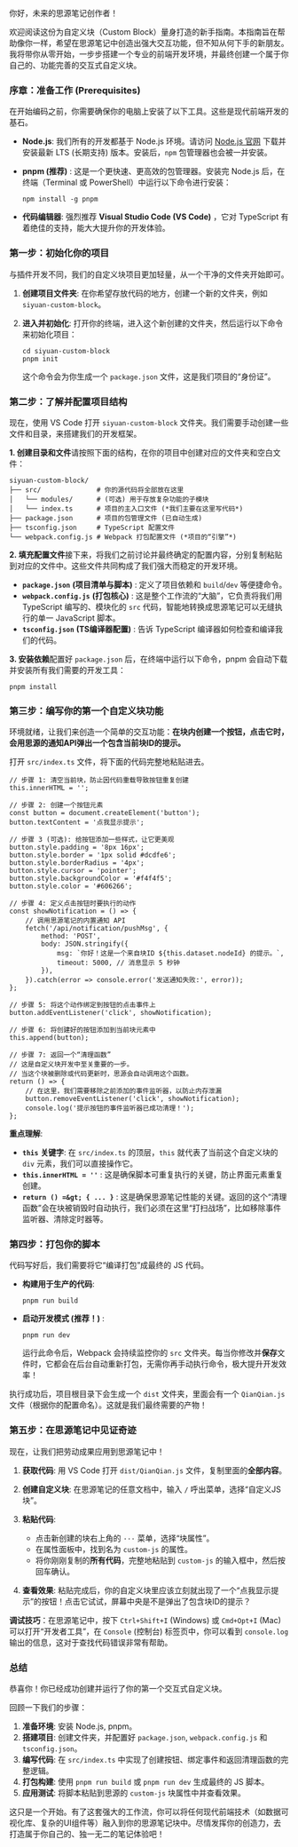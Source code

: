 你好，未来的思源笔记创作者！

欢迎阅读这份为自定义块（Custom Block）量身打造的新手指南。本指南旨在帮助像你一样，希望在思源笔记中创造出强大交互功能，但不知从何下手的新朋友。我将带你从零开始，一步步搭建一个专业的前端开发环境，并最终创建一个属于你自己的、功能完善的交互式自定义块。

### 序章：准备工作 (Prerequisites)

在开始编码之前，你需要确保你的电脑上安装了以下工具。这些是现代前端开发的基石。

- **Node.js**: 我们所有的开发都基于 Node.js 环境。请访问 [Node.js 官网](https://nodejs.org/ "null") 下载并安装最新 LTS (长期支持) 版本。安装后，`npm` 包管理器也会被一并安装。
- **pnpm (推荐)** : 这是一个更快速、更高效的包管理器。安装完 Node.js 后，在终端（Terminal 或 PowerShell）中运行以下命令进行安装：

  ```
  npm install -g pnpm

  ```
- **代码编辑器**: 强烈推荐 **Visual Studio Code (VS Code)** ，它对 TypeScript 有着绝佳的支持，能大大提升你的开发体验。

### 第一步：初始化你的项目

与插件开发不同，我们的自定义块项目更加轻量，从一个干净的文件夹开始即可。

1. **创建项目文件夹**: 在你希望存放代码的地方，创建一个新的文件夹，例如 `siyuan-custom-block`。
2. **进入并初始化**: 打开你的终端，进入这个新创建的文件夹，然后运行以下命令来初始化项目：

    ```
    cd siyuan-custom-block
    pnpm init

    ```

   这个命令会为你生成一个 `package.json` 文件，这是我们项目的“身份证”。

### 第二步：了解并配置项目结构

现在，使用 VS Code 打开 `siyuan-custom-block` 文件夹。我们需要手动创建一些文件和目录，来搭建我们的开发框架。

**1. 创建目录和文件**请按照下面的结构，在你的项目中创建对应的文件夹和空白文件：

```
siyuan-custom-block/
├── src/              # 你的源代码将全部放在这里
│   └── modules/      # (可选) 用于存放复杂功能的子模块
│   └── index.ts      # 项目的主入口文件 (*我们主要在这里写代码*)
├── package.json      # 项目的包管理文件 (已自动生成)
├── tsconfig.json     # TypeScript 配置文件
└── webpack.config.js # Webpack 打包配置文件 (*项目的“引擎”*)

```

**2. 填充配置文件**接下来，将我们之前讨论并最终确定的配置内容，分别复制粘贴到对应的文件中。这些文件共同构成了我们强大而稳定的开发环境。

- **`package.json`**  **(项目清单与脚本)** : 定义了项目依赖和 `build`/`dev` 等便捷命令。
- **`webpack.config.js`**  **(打包核心)** : 这是整个工作流的“大脑”，它负责将我们用 TypeScript 编写的、模块化的 `src` 代码，智能地转换成思源笔记可以无缝执行的单一 JavaScript 脚本。
- **`tsconfig.json`**  **(TS编译器配置)** : 告诉 TypeScript 编译器如何检查和编译我们的代码。

**3. 安装依赖**配置好 `package.json` 后，在终端中运行以下命令，pnpm 会自动下载并安装所有我们需要的开发工具：

```
pnpm install

```

### 第三步：编写你的第一个自定义块功能

环境就绪，让我们来创造一个简单的交互功能：**在块内创建一个按钮，点击它时，会用思源的通知API弹出一个包含当前块ID的提示。**

打开 `src/index.ts` 文件，将下面的代码完整地粘贴进去。

```
// 步骤 1: 清空当前块，防止因代码重载导致按钮重复创建
this.innerHTML = '';

// 步骤 2: 创建一个按钮元素
const button = document.createElement('button');
button.textContent = '点我显示提示';

// 步骤 3 (可选): 给按钮添加一些样式，让它更美观
button.style.padding = '8px 16px';
button.style.border = '1px solid #dcdfe6';
button.style.borderRadius = '4px';
button.style.cursor = 'pointer';
button.style.backgroundColor = '#f4f4f5';
button.style.color = '#606266';

// 步骤 4: 定义点击按钮时要执行的动作
const showNotification = () => {
    // 调用思源笔记的内置通知 API
    fetch('/api/notification/pushMsg', {
        method: 'POST',
        body: JSON.stringify({
            msg: `你好！这是一个来自块ID ${this.dataset.nodeId} 的提示。`,
            timeout: 5000, // 消息显示 5 秒钟
        }),
    }).catch(error => console.error('发送通知失败:', error));
};

// 步骤 5: 将这个动作绑定到按钮的点击事件上
button.addEventListener('click', showNotification);

// 步骤 6: 将创建好的按钮添加到当前块元素中
this.append(button);

// 步骤 7: 返回一个“清理函数”
// 这是自定义块开发中至关重要的一步。
// 当这个块被删除或代码更新时，思源会自动调用这个函数。
return () => {
    // 在这里，我们需要移除之前添加的事件监听器，以防止内存泄漏
    button.removeEventListener('click', showNotification);
    console.log('提示按钮的事件监听器已成功清理！');
};

```

**重点理解**:

- **`this`** **关键字**: 在 `src/index.ts` 的顶层，`this` 就代表了当前这个自定义块的 `div` 元素，我们可以直接操作它。
- **`this.innerHTML = ''`** : 这是确保脚本可重复执行的关键，防止界面元素重复创建。
- **`return () =&gt; { ... }`** : 这是确保思源笔记性能的关键。返回的这个“清理函数”会在块被销毁时自动执行，我们必须在这里“打扫战场”，比如移除事件监听器、清除定时器等。

### 第四步：打包你的脚本

代码写好后，我们需要将它“编译打包”成最终的 JS 代码。

- **构建用于生产的代码**:

  ```
  pnpm run build

  ```
- **启动开发模式 (推荐！)** :

  ```
  pnpm run dev

  ```

  运行此命令后，Webpack 会持续监控你的 `src` 文件夹。每当你修改并**保存**文件时，它都会在后台自动重新打包，无需你再手动执行命令，极大提升开发效率！

执行成功后，项目根目录下会生成一个 `dist` 文件夹，里面会有一个 `QianQian.js` 文件（根据你的配置命名）。这就是我们最终需要的产物！

### 第五步：在思源笔记中见证奇迹

现在，让我们把劳动成果应用到思源笔记中！

1. **获取代码**: 用 VS Code 打开 `dist/QianQian.js` 文件，复制里面的**全部内容**。
2. **创建自定义块**: 在思源笔记的任意文档中，输入 `/` 呼出菜单，选择“自定义JS块”。
3. **粘贴代码**:

    - 点击新创建的块右上角的 `···` 菜单，选择“块属性”。
    - 在属性面板中，找到名为 `custom-js` 的属性。
    - 将你刚刚复制的**所有代码**，完整地粘贴到 `custom-js` 的输入框中，然后按回车确认。
4. **查看效果**: 粘贴完成后，你的自定义块里应该立刻就出现了一个“点我显示提示”的按钮！点击它试试，屏幕中央是不是弹出了包含块ID的提示？

**调试技巧**：在思源笔记中，按下 `Ctrl+Shift+I` (Windows) 或 `Cmd+Opt+I` (Mac) 可以打开“开发者工具”，在 `Console` (控制台) 标签页中，你可以看到 `console.log` 输出的信息，这对于查找代码错误非常有帮助。

### 总结

恭喜你！你已经成功创建并运行了你的第一个交互式自定义块。

回顾一下我们的步骤：

1. **准备环境**: 安装 Node.js, pnpm。
2. **搭建项目**: 创建文件夹，并配置好 `package.json`, `webpack.config.js` 和 `tsconfig.json`。
3. **编写代码**: 在 `src/index.ts` 中实现了创建按钮、绑定事件和返回清理函数的完整逻辑。
4. **打包构建**: 使用 `pnpm run build` 或 `pnpm run dev` 生成最终的 JS 脚本。
5. **应用测试**: 将脚本粘贴到思源的 `custom-js` 块属性中并查看效果。

这只是一个开始。有了这套强大的工作流，你可以将任何现代前端技术（如数据可视化库、复杂的UI组件等）融入到你的思源笔记块中。尽情发挥你的创造力，去打造属于你自己的、独一无二的笔记体验吧！